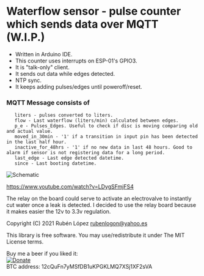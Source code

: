 # Waterflow sensor - pulse counter which sends data over MQTT (W.I.P.)

* Written in Arduino IDE.
* This counter uses interrupts on ESP-01's GPIO3.
* It is "talk-only" client. 
* It sends out data while edges detected.
* NTP sync.
* It keeps adding pulses/edges until poweroff/reset.

### MQTT Message consists of 
       liters - pulses converted to liters.
       flow - Last waterflow (liters/min) calculated between edges.
       p_e - Pulses_Edges. Useful to check if disc is moving comparing old and actual value.
       moved_in_30min - '1' if a transition in input pin has been detected in the last half hour.
       inactive_for_48hrs - '1' if no new data in last 48 hours. Good to alarm if sensor is not registering data for a long period.
       last_edge - Last edge detected datetime.
       since - Last booting datetime.
       
  
![Schematic](https://raw.githubusercontent.com/logon84/waterflow_sensor_aka_pulse_counter/main/schematic4.png)  
  
https://www.youtube.com/watch?v=LDygSFmjFS4

The relay on the board could serve to activate an electrovalve to instantly cut water once a leak is detected. I decided to use the relay board because it makes easier the 12v to 3.3v regulation.
  
    
Copyright (C) 2021 Rubén López <rubenlogon@yahoo.es>  

This library is free software. You may use/redistribute it under The MIT License terms.   
  
  
  
Buy me a beer if you liked it:  
[![Donate](https://www.paypalobjects.com/es_ES/ES/i/btn/btn_donateCC_LG.gif)](https://www.paypal.com/cgi-bin/webscr?cmd=_s-xclick&hosted_button_id=ER2LTNM5LZDTY)  
BTC address: 12cQuFn7yMSfDB1uKPGKLMQ7XSj1XF2sVA


